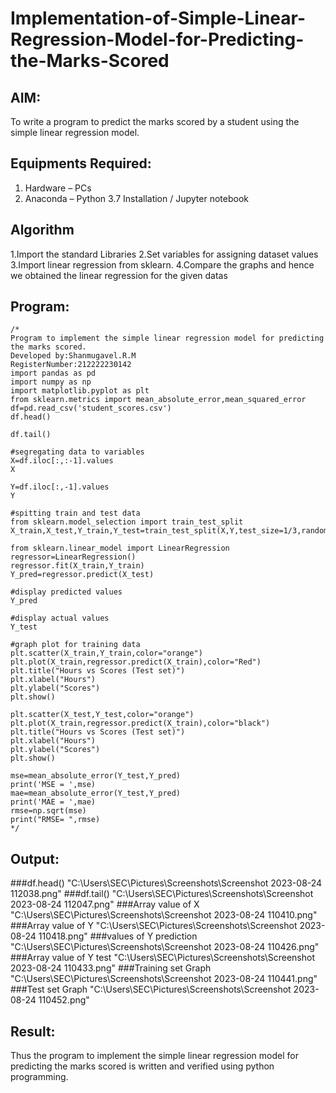 # Implementation-of-Simple-Linear-Regression-Model-for-Predicting-the-Marks-Scored

## AIM:
To write a program to predict the marks scored by a student using the simple linear regression model.

## Equipments Required:
1. Hardware – PCs
2. Anaconda – Python 3.7 Installation / Jupyter notebook

## Algorithm
1.Import the standard Libraries
2.Set variables for assigning dataset values
3.Import linear regression from sklearn.
4.Compare the graphs and hence we obtained the linear regression for the given datas
## Program:
```
/*
Program to implement the simple linear regression model for predicting the marks scored.
Developed by:Shanmugavel.R.M
RegisterNumber:212222230142
import pandas as pd
import numpy as np
import matplotlib.pyplot as plt
from sklearn.metrics import mean_absolute_error,mean_squared_error
df=pd.read_csv('student_scores.csv')
df.head()

df.tail()

#segregating data to variables
X=df.iloc[:,:-1].values
X

Y=df.iloc[:,-1].values
Y

#spitting train and test data
from sklearn.model_selection import train_test_split
X_train,X_test,Y_train,Y_test=train_test_split(X,Y,test_size=1/3,random_state=0)

from sklearn.linear_model import LinearRegression
regressor=LinearRegression()
regressor.fit(X_train,Y_train)
Y_pred=regressor.predict(X_test)

#display predicted values
Y_pred

#display actual values
Y_test

#graph plot for training data
plt.scatter(X_train,Y_train,color="orange")
plt.plot(X_train,regressor.predict(X_train),color="Red")
plt.title("Hours vs Scores (Test set)")
plt.xlabel("Hours")
plt.ylabel("Scores")
plt.show()

plt.scatter(X_test,Y_test,color="orange")
plt.plot(X_train,regressor.predict(X_train),color="black")
plt.title("Hours vs Scores (Test set)")
plt.xlabel("Hours")
plt.ylabel("Scores")
plt.show()

mse=mean_absolute_error(Y_test,Y_pred)
print('MSE = ',mse)
mae=mean_absolute_error(Y_test,Y_pred)
print('MAE = ',mae)
rmse=np.sqrt(mse)
print("RMSE= ",rmse)
*/
```

## Output:
###df.head()
"C:\Users\SEC\Pictures\Screenshots\Screenshot 2023-08-24 112038.png"
###df.tail()
"C:\Users\SEC\Pictures\Screenshots\Screenshot 2023-08-24 112047.png"
###Array value of X
"C:\Users\SEC\Pictures\Screenshots\Screenshot 2023-08-24 110410.png"
###Array value of Y
"C:\Users\SEC\Pictures\Screenshots\Screenshot 2023-08-24 110418.png"
###values of Y prediction
"C:\Users\SEC\Pictures\Screenshots\Screenshot 2023-08-24 110426.png"
###Array value of Y test
"C:\Users\SEC\Pictures\Screenshots\Screenshot 2023-08-24 110433.png"
###Training set Graph
"C:\Users\SEC\Pictures\Screenshots\Screenshot 2023-08-24 110441.png"
###Test set Graph
"C:\Users\SEC\Pictures\Screenshots\Screenshot 2023-08-24 110452.png"

## Result:
Thus the program to implement the simple linear regression model for predicting the marks scored is written and verified using python programming.
